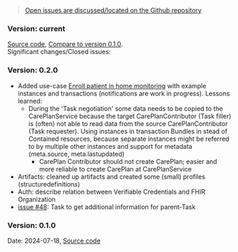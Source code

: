 <div markdown="1" class="w-100 bg-info">

> [Open issues are discussed/located on the Github repository](https://github.com/SanteonNL/shared-care-planning/issues)

</div>


### Version: current
[Source code](https://github.com/SanteonNL/shared-care-planning), [Compare to version 0.1.0](https://github.com/SanteonNL/shared-care-planning/compare/main...0.1.0).  
Significant changes/Closed issues:


### Version: 0.2.0
- Added use-case [Enroll patient in home monitoring](./usecase-enrollment.html) with example instances and transactions (notifications are work in progress). Lessons learned:
  - During the 'Task negotiation' some data needs to be copied to the CarePlanService because the target CarePlanContributor (Task filler) is (often) not able to read data from the source CarePlanContributor (Task requester). Using instances in transaction Bundles in stead of Contained resources, because separate instances might be referred to by multiple other instances and support for metadata (meta.source, meta.lastupdated)
    - CarePlan Contributor should not create CarePlan; easier and more reliable to create CarePlan at CarePlanService
- Artifacts: cleaned up artifacts and created some (small) profiles (structuredefinitions)
- Auth: describe relation between Verifiable Credentials and FHIR Organization
- [issue #48](https://github.com/SanteonNL/shared-care-planning/issues/48): Task to get additional information for parent-Task


### Version: 0.1.0
Date: 2024-07-18, [Source code](https://github.com/SanteonNL/shared-care-planning/tree/0.1.0)